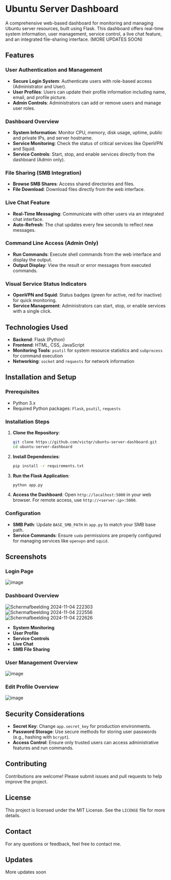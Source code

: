 # Ubuntu Server Dashboard

A comprehensive web-based dashboard for monitoring and managing Ubuntu server resources, built using Flask. This dashboard offers real-time system information, user management, service control, a live chat feature, and an integrated file-sharing interface. (MORE UPDATES SOON)

## Features

### User Authentication and Management
- **Secure Login System**: Authenticate users with role-based access (Administrator and User).
- **User Profiles**: Users can update their profile information including name, email, and profile picture.
- **Admin Controls**: Administrators can add or remove users and manage user roles.

### Dashboard Overview
- **System Information**: Monitor CPU, memory, disk usage, uptime, public and private IPs, and server hostname.
- **Service Monitoring**: Check the status of critical services like OpenVPN and Squid.
- **Service Controls**: Start, stop, and enable services directly from the dashboard (Admin only).

### File Sharing (SMB Integration)
- **Browse SMB Shares**: Access shared directories and files.
- **File Download**: Download files directly from the web interface.

### Live Chat Feature
- **Real-Time Messaging**: Communicate with other users via an integrated chat interface.
- **Auto-Refresh**: The chat updates every few seconds to reflect new messages.

### Command Line Access (Admin Only)
- **Run Commands**: Execute shell commands from the web interface and display the output.
- **Output Display**: View the result or error messages from executed commands.

### Visual Service Status Indicators
- **OpenVPN and Squid**: Status badges (green for active, red for inactive) for quick monitoring.
- **Service Management**: Administrators can start, stop, or enable services with a single click.

## Technologies Used
- **Backend**: Flask (Python)
- **Frontend**: HTML, CSS, JavaScript
- **Monitoring Tools**: `psutil` for system resource statistics and `subprocess` for command execution
- **Networking**: `socket` and `requests` for network information

## Installation and Setup

### Prerequisites
- Python 3.x
- Required Python packages: `Flask`, `psutil`, `requests`

### Installation Steps
1. **Clone the Repository**:
    ```bash
    git clone https://github.com/victqr/ubuntu-server-dashboard.git
    cd ubuntu-server-dashboard
    ```

2. **Install Dependencies**:
    ```bash
    pip install -r requirements.txt
    ```

3. **Run the Flask Application**:
    ```bash
    python app.py
    ```

4. **Access the Dashboard**:
   Open `http://localhost:5000` in your web browser. For remote access, use `http://<server-ip>:5000`.

### Configuration
- **SMB Path**: Update `BASE_SMB_PATH` in `app.py` to match your SMB base path.
- **Service Commands**: Ensure `sudo` permissions are properly configured for managing services like `openvpn` and `squid`.

## Screenshots
### Login Page
![image](https://github.com/user-attachments/assets/8e220441-2050-4002-9b6d-4d4089ad8244)


### Dashboard Overview
![Schermafbeelding 2024-11-04 222303](https://github.com/user-attachments/assets/b5b52103-871c-43b5-867f-0fc025f1d70c)
![Schermafbeelding 2024-11-04 222556](https://github.com/user-attachments/assets/56da0fc0-9e90-41eb-9014-68be472f27b7)
![Schermafbeelding 2024-11-04 222626](https://github.com/user-attachments/assets/dae9e1c5-653d-4944-b894-22f8e676d539)


- **System Monitoring**
- **User Profile**
- **Service Controls**
- **Live Chat**
- **SMB File Sharing**

### User Management Overview
![image](https://github.com/user-attachments/assets/2edc0d8b-b667-4620-8f84-41fdb064e363)

### Edit Profile Overview
![image](https://github.com/user-attachments/assets/6a5ddb7e-b688-48bf-a8f3-e57a76eb7b0e)


## Security Considerations
- **Secret Key**: Change `app.secret_key` for production environments.
- **Password Storage**: Use secure methods for storing user passwords (e.g., hashing with `bcrypt`).
- **Access Control**: Ensure only trusted users can access administrative features and run commands.

## Contributing
Contributions are welcome! Please submit issues and pull requests to help improve the project.

## License
This project is licensed under the MIT License. See the `LICENSE` file for more details.

## Contact
For any questions or feedback, feel free to contact me.

## Updates
More updates soon 
